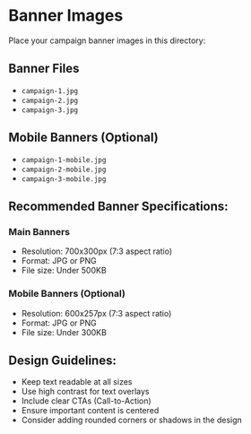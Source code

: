 # Banner Images

Place your campaign banner images in this directory:

## Banner Files

- `campaign-1.jpg`
- `campaign-2.jpg`
- `campaign-3.jpg`

## Mobile Banners (Optional)

- `campaign-1-mobile.jpg`
- `campaign-2-mobile.jpg`
- `campaign-3-mobile.jpg`

## Recommended Banner Specifications:

### Main Banners

- Resolution: 700x300px (7:3 aspect ratio)
- Format: JPG or PNG
- File size: Under 500KB

### Mobile Banners (Optional)

- Resolution: 600x257px (7:3 aspect ratio)
- Format: JPG or PNG
- File size: Under 300KB

## Design Guidelines:

- Keep text readable at all sizes
- Use high contrast for text overlays
- Include clear CTAs (Call-to-Action)
- Ensure important content is centered
- Consider adding rounded corners or shadows in the design
